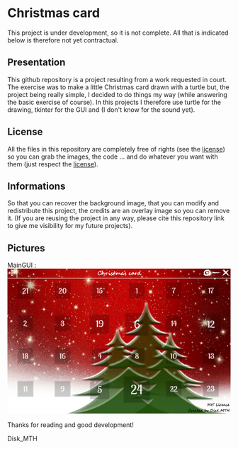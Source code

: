 # Christmas card
This project is under development, so it is not complete. All that is indicated below is therefore not yet contractual.

## Presentation
This github repository is a project resulting from a work requested in court. The exercise was to make a little Christmas card drawn with a turtle but, the project being really simple, I decided to do things my way (while answering the basic exercise of course). In this projects I therefore use turtle for the drawing, tkinter for the GUI and (I don't know for the sound yet).

## License
All the files in this repository are completely free of rights (see the [license](https://github.com/Disk-MTH/Christmas-card/blob/master/license.txt)) so you can grab the images, the code ... and do whatever you want with them (just respect the [license](https://github.com/Disk-MTH/Christmas-card/blob/master/license.txt)).

## Informations
So that you can recover the background image, that you can modify and redistribute this project, the credits are an overlay image so you can remove it. (If you are reusing the project in any way, please cite this repository link to give me visibility for my future projects).

## Pictures
MainGUI :
![Screenshot 1](pictures/main_gui.png)

Thanks for reading and good development!

Disk_MTH